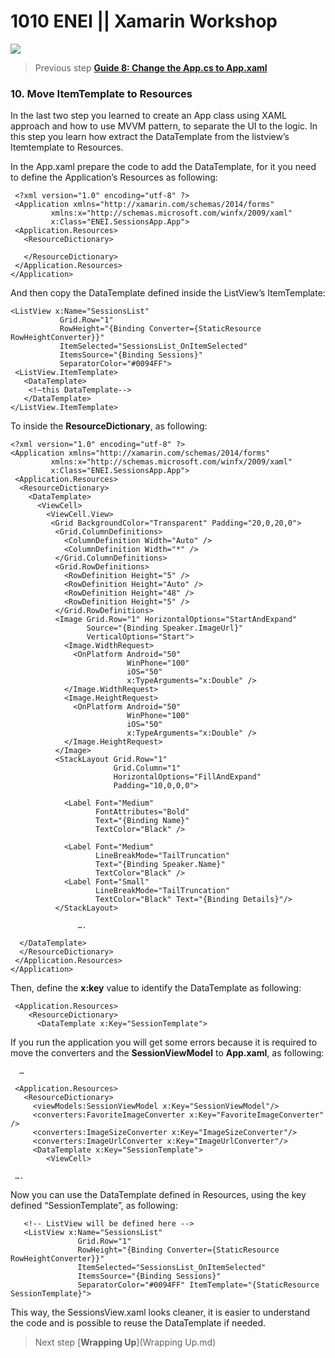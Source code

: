 # 1010 ENEI || Xamarin Workshop

<MTMarkdownOptions output='html4'>
	<a href="https://github.com/XamCommunityWorkshop/SessionsApp"><img src="https://raw.githubusercontent.com/XamCommunityWorkshop/SessionsApp/Draft/Guides/ImagesForGuides/header.png"/></a>
</MTMarkdownOptions>

> Previous step [**Guide 8: Change the App.cs to App.xaml**](8.%20Change%20the%20App.cs%20to%20App.xaml%20copy.md)

### 10. Move ItemTemplate to Resources


In the last two step you learned to create an App class using XAML approach and how to use MVVM pattern, to separate the UI to the logic. In this step you learn how extract the DataTemplate from the listview’s Itemtemplate to Resources.

In the App.xaml prepare the code to add the DataTemplate, for it you need to define the Application’s Resources as following:

     <?xml version="1.0" encoding="utf-8" ?>     <Application xmlns="http://xamarin.com/schemas/2014/forms"             xmlns:x="http://schemas.microsoft.com/winfx/2009/xaml"             x:Class="ENEI.SessionsApp.App">     <Application.Resources>       <ResourceDictionary>            </ResourceDictionary>     </Application.Resources>    </Application>And then copy the DataTemplate defined inside the ListView’s ItemTemplate:
    <ListView x:Name="SessionsList"               Grid.Row="1"               RowHeight="{Binding Converter={StaticResource RowHeightConverter}}"               ItemSelected="SessionsList_OnItemSelected"               ItemsSource="{Binding Sessions}"               SeparatorColor="#0094FF">     <ListView.ItemTemplate>       <DataTemplate>        <!—this DataTemplate-->       </DataTemplate>    </ListView.ItemTemplate>
To inside the **ResourceDictionary**, as following:


    <?xml version="1.0" encoding="utf-8" ?>    <Application xmlns="http://xamarin.com/schemas/2014/forms"             xmlns:x="http://schemas.microsoft.com/winfx/2009/xaml"             x:Class="ENEI.SessionsApp.App">     <Application.Resources>      <ResourceDictionary>        <DataTemplate>          <ViewCell>            <ViewCell.View>             <Grid BackgroundColor="Transparent" Padding="20,0,20,0">              <Grid.ColumnDefinitions>                <ColumnDefinition Width="Auto" />                <ColumnDefinition Width="*" />              </Grid.ColumnDefinitions>              <Grid.RowDefinitions>                <RowDefinition Height="5" />                <RowDefinition Height="Auto" />                <RowDefinition Height="48" />                <RowDefinition Height="5" />              </Grid.RowDefinitions>              <Image Grid.Row="1" HorizontalOptions="StartAndExpand"                     Source="{Binding Speaker.ImageUrl}"                     VerticalOptions="Start">                <Image.WidthRequest>                  <OnPlatform Android="50"                              WinPhone="100"                              iOS="50"                              x:TypeArguments="x:Double" />                </Image.WidthRequest>                <Image.HeightRequest>                  <OnPlatform Android="50"                              WinPhone="100"                              iOS="50"                              x:TypeArguments="x:Double" />                </Image.HeightRequest>              </Image>              <StackLayout Grid.Row="1"                           Grid.Column="1"                           HorizontalOptions="FillAndExpand"                           Padding="10,0,0,0">                <Label Font="Medium"                       FontAttributes="Bold"                       Text="{Binding Name}"                       TextColor="Black" />                <Label Font="Medium"                       LineBreakMode="TailTruncation"                       Text="{Binding Speaker.Name}"                       TextColor="Black" />                <Label Font="Small"                       LineBreakMode="TailTruncation"                       TextColor="Black" Text="{Binding Details}"/>              </StackLayout>
                   ….      </DataTemplate>      </ResourceDictionary>     </Application.Resources>    </Application>Then, define the **x:key** value to identify the DataTemplate as following:     <Application.Resources>        <ResourceDictionary>          <DataTemplate x:Key="SessionTemplate">  
  If you run the application you will get some errors because it is required to move the converters and the **SessionViewModel** to **App.xaml**, as following:      …     <Application.Resources>       <ResourceDictionary>         <viewModels:SessionViewModel x:Key="SessionViewModel"/>         <converters:FavoriteImageConverter x:Key="FavoriteImageConverter" />         <converters:ImageSizeConverter x:Key="ImageSizeConverter"/>         <converters:ImageUrlConverter x:Key="ImageUrlConverter"/>         <DataTemplate x:Key="SessionTemplate">            <ViewCell>     ….Now you can use the DataTemplate defined in Resources, using the key defined “SessionTemplate”, as following:
       <!-- ListView will be defined here -->       <ListView x:Name="SessionsList"                   Grid.Row="1"                   RowHeight="{Binding Converter={StaticResource RowHeightConverter}}"                   ItemSelected="SessionsList_OnItemSelected"                   ItemsSource="{Binding Sessions}"                   SeparatorColor="#0094FF" ItemTemplate="{StaticResource SessionTemplate}">This way, the SessionsView.xaml looks cleaner, it is easier to understand the code and is possible to reuse the DataTemplate if needed.

> Next step [**Wrapping Up**](Wrapping Up.md)
